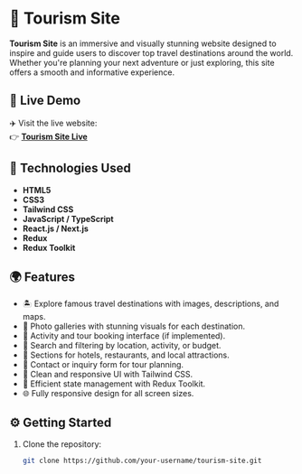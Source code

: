 # 🧭 Tourism Site

**Tourism Site** is an immersive and visually stunning website designed to inspire and guide users to discover top travel destinations around the world. Whether you're planning your next adventure or just exploring, this site offers a smooth and informative experience.

## 🔗 Live Demo

✈️ Visit the live website:  
👉 [**Tourism Site Live**](https://tourism-site-six.vercel.app/)

## 🧰 Technologies Used

- **HTML5**
- **CSS3**
- **Tailwind CSS**
- **JavaScript / TypeScript**
- **React.js / Next.js**
- **Redux**
- **Redux Toolkit**

## 🌍 Features

- 🏝️ Explore famous travel destinations with images, descriptions, and maps.
- 📸 Photo galleries with stunning visuals for each destination.
- 📅 Activity and tour booking interface (if implemented).
- 🔎 Search and filtering by location, activity, or budget.
- 🧳 Sections for hotels, restaurants, and local attractions.
- 💬 Contact or inquiry form for tour planning.
- 🎨 Clean and responsive UI with Tailwind CSS.
- 🔄 Efficient state management with Redux Toolkit.
- 🌐 Fully responsive design for all screen sizes.

## ⚙️ Getting Started

1. Clone the repository:
   ```bash
   git clone https://github.com/your-username/tourism-site.git
